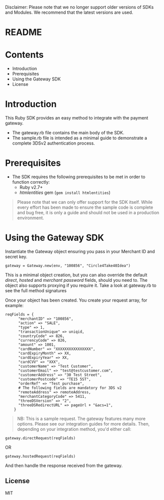 Disclaimer: Please note that we no longer support older versions of SDKs and Modules. We recommend that the latest versions are used.

# README

# Contents

- Introduction
- Prerequisites
- Using the Gateway SDK
- License

# Introduction

This Ruby SDK provides an easy method to integrate with the payment gateway.
 - The gateway.rb file contains the main body of the SDK.
 - The sample.rb file is intended as a minimal guide to demonstrate a complete 3DSv2 authentication process.

# Prerequisites

- The SDK requires the following prerequisites to be met in order to function correctly:
    - Ruby v2.7+
    - _htmlentities_ gem (`gem install htmlentities`)

> Please note that we can only offer support for the SDK itself. While every effort has been made to ensure the sample code is complete and bug free, it is only a guide and should not be used in a production environment.

# Using the Gateway SDK

Instantiate the Gateway object ensuring you pass in your Merchant ID and secret key.

```
gateway = Gateway.new(env, "100856", "Circle4Take40Idea")
```

This is a minimal object creation, but you can also override the default _direct_, _hosted_ and _merchant password_ fields, should you need to. The object also supports proxying if you require it. Take a look at gateway.rb to see the full method signatures

Once your object has been created. You create your request array, for example:

```
reqFields = {
      "merchantID" => "100856",
      "action" => "SALE",
      "type" => 1,
      "transactionUnique" => uniqid,
      "countryCode" => 826,
      "currencyCode" => 826,
      "amount" => 1001,
      "cardNumber" => "XXXXXXXXXXXXXXXX",
      "cardExpiryMonth" => XX,
      "cardExpiryYear" => XX,
      "cardCVV" => "XXX",
      "customerName" => "Test Customer",
      "customerEmail" => "test@testcustomer.com",
      "customerAddress" => "30 Test Street",
      "customerPostcode" => "TE15 5ST",
      "orderRef" => "Test purchase",
      # The following fields are mandatory for 3DS v2
      "remoteAddress" => remoteAddress,
      "merchantCategoryCode" => 5411,
      "threeDSVersion" => "2",
      "threeDSRedirectURL" => pageUrl + "&acs=1",
    }
```

> NB: This is a sample request. The gateway features many more options. Please see our integration guides for more details.
Then, depending on your integration method, you'd either call:

```
gateway.directRequest(reqFields)
```

OR

```
gateway.hostedRequest(reqFields)
```

And then handle the response received from the gateway.

License
----
MIT
